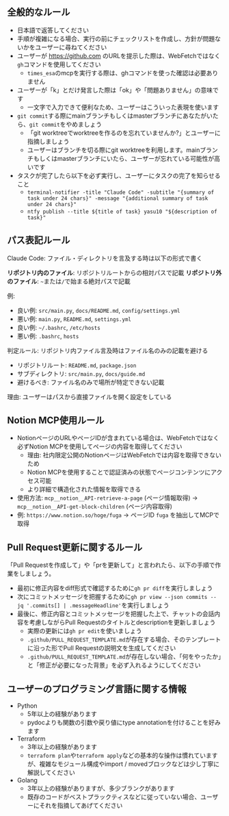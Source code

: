 ## 全般的なルール

- 日本語で返答してください
- 手順が複雑になる場合、実行の前にチェックリストを作成し、方針が問題ないかをユーザーに尋ねてください
- ユーザーが https://github.com のURLを提示した際は、WebFetchではなく`gh`コマンドを使用してください
  - `times_esa`のmcpを実行する際は、ghコマンドを使った確認は必要ありません
- ユーザーが「k」とだけ発言した際は「ok」や「問題ありません」の意味です
  - 一文字で入力できて便利なため、ユーザーはこういった表現を使います
- `git commit`する際にmainブランチもしくはmasterブランチにあなたがいたら、`git commit`をやめましょう
  - 「git worktreeでworktreeを作るのを忘れていませんか?」とユーザーに指摘しましょう
  - ユーザーはブランチを切る際にgit worktreeを利用します。mainブランチもしくはmasterブランチにいたら、ユーザーが忘れている可能性が高いです
- タスクが完了したら以下を必ず実行し、ユーザーにタスクの完了を知らせること
  - `terminal-notifier -title "Claude Code" -subtitle "{summary of task under 24 chars}" -message "{additional summary of task under 24 chars}"`
  - `ntfy publish --title ${title of task} yasu10 "${description of task}"`

## パス表記ルール

Claude Code: ファイル・ディレクトリを言及する時は以下の形式で書く

**リポジトリ内のファイル**: リポジトリルートからの相対パスで記載
**リポジトリ外のファイル**: `~`または`/`で始まる絶対パスで記載

例:
- 良い例: `src/main.py`, `docs/README.md`, `config/settings.yml`
- 悪い例: `main.py`, `README.md`, `settings.yml`
- 良い例: `~/.bashrc`, `/etc/hosts`
- 悪い例: `.bashrc`, `hosts`

判定ルール: リポジトリ内ファイル言及時はファイル名のみの記載を避ける
- リポジトリルート: `README.md`, `package.json`
- サブディレクトリ: `src/main.py`, `docs/guide.md`
- 避けるべき: ファイル名のみで場所が特定できない記載

理由: ユーザーはパスから直接ファイルを開く設定をしている

## Notion MCP使用ルール

- NotionページのURLやページIDが含まれている場合は、WebFetchではなく必ずNotion MCPを使用してページの内容を取得してください
  - 理由: 社内限定公開のNotionページはWebFetchでは内容を取得できないため
  - Notion MCPを使用することで認証済みの状態でページコンテンツにアクセス可能
  - より詳細で構造化された情報を取得できる
- 使用方法: `mcp__notion__API-retrieve-a-page` (ページ情報取得) → `mcp__notion__API-get-block-children` (ページ内容取得)
- 例: `https://www.notion.so/hoge/fuga` → ページID `fuga` を抽出してMCPで取得

## Pull Request更新に関するルール

「Pull Requestを作成して」や「prを更新して」と言われたら、以下の手順で作業をしましょう。

- 最初に修正内容をdiff形式で確認するために`gh pr diff`を実行しましょう
- 次にコミットメッセージを把握するために`gh pr view --json commits --jq '.commits[] | .messageHeadline'`を実行しましょう
- 最後に、修正内容とコミットメッセージを把握した上で、チャットの会話内容を考慮しながらPull Requestのタイトルとdescriptionを更新しましょう
  - 実際の更新には`gh pr edit`を使いましょう
  - `.github/PULL_REQUEST_TEMPLATE.md`が存在する場合、そのテンプレートに沿った形でPull Requestの説明文を生成してください
  - `.github/PULL_REQUEST_TEMPLATE.md`が存在しない場合、「何をやったか」と「修正が必要になった背景」を必ず入れるようにしてください

## ユーザーのプログラミング言語に関する情報

- Python
  - 5年以上の経験があります
  - pydocよりも関数の引数や戻り値にtype annotationを付けることを好みます
- Terraform
  - 3年以上の経験があります
  - `terraform plan`や`terraform apply`などの基本的な操作は慣れていますが、複雑なモジュール構成やimport / movedブロックなどは少し丁寧に解説してください
- Golang
  - 3年以上の経験がありますが、多少ブランクがあります
  - 既存のコードがベストプラックティスなどに従っていない場合、ユーザーにそれを指摘してあげてください

